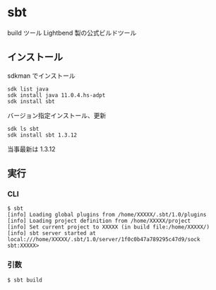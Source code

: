 # sbt
build ツール
Lightbend 製の公式ビルドツール

## インストール

sdkman でインストール
```
sdk list java
sdk install java 11.0.4.hs-adpt
sdk install sbt
```

バージョン指定インストール、更新
```
sdk ls sbt
sdk install sbt 1.3.12
```
当事最新は 1.3.12

## 実行

### CLI
```
$ sbt
[info] Loading global plugins from /home/XXXXX/.sbt/1.0/plugins
[info] Loading project definition from /home/XXXXX/project
[info] Set current project to XXXXX (in build file:/home/XXXXX/)
[info] sbt server started at local:///home/XXXXX/.sbt/1.0/server/1f0c0b47a789295c47d9/sock
sbt:XXXXX>
```

### 引数
```
$ sbt build
```
